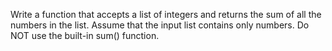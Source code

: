 Write a function that accepts a list of integers and returns the sum of all the numbers in the list. Assume that the input list contains only numbers. Do NOT use the built-in sum() function.
